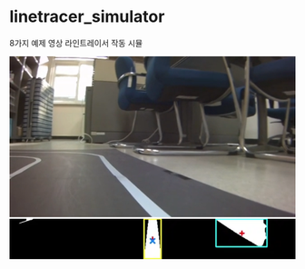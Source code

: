 # linetracer_simulator
8가지 예제 영상 라인트레이서 작동 시뮬

![snapshot](./img/1_lt_ccw_50rpm_out.mp4_snapshot.png) 
![preview](./img/preview.webp) 
